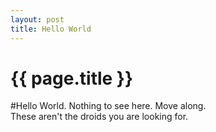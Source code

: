 ```yaml
---
layout: post
title: Hello World  
---
```

{{ page.title }}
================

#Hello World. Nothing to see here. Move along.  
These aren't the droids you are looking for.  